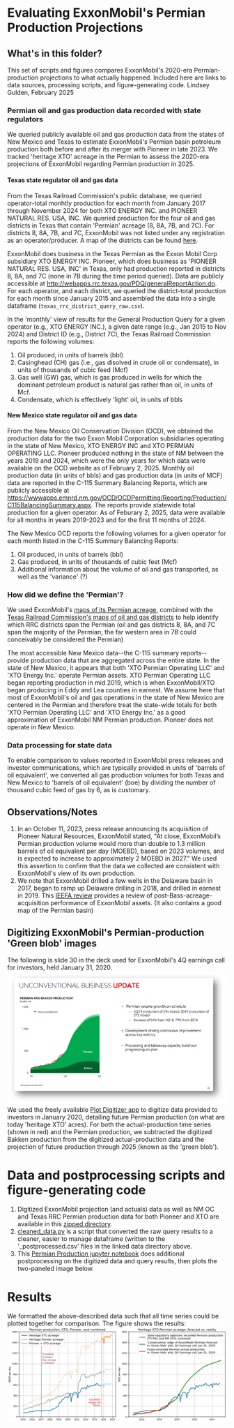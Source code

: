 # Evaluating ExxonMobil's Permian Production Projections

## What's in this folder?
This set of scripts and figures compares ExxonMobil's 2020-era Permian-production projections to what actually happened. Included here are links to data sources, processing scripts, and figure-generating code.
Lindsey Gulden, February 2025

### Permian oil and gas production data recorded with state regulators
We queried publicly available oil and gas production data from the states of New Mexico and Texas to estimate ExxonMobil's Permian basin petroleum production both before and after its merger with Pioneer in late 2023. We tracked 'heritage XTO' acreage in the Permian to assess the 2020-era projections of ExxonMobil regarding Permian production in 2025.

#### Texas state regulator oil and gas data
From the Texas Railroad Commission's public database, we queried operator-total monhtly production for each month from January 2017 through November 2024 for both XTO ENERGY INC. and PIONEER NATURAL RES. USA, INC. We queried production for the four oil and gas districts in Texas that contain 'Permian' acreage (8, 8A, 7B, and 7C). For districts 8, 8A, 7B, and 7C, ExxonMobil was not listed under any registration as an operator/producer. A map of the districts can be found [here](https://rrc.texas.gov/media/3bkhbut0/districts_color_8x11.pdf).

ExxonMobil does business in the Texas Permian as the Exxon Mobil Corp subsidiary XTO ENERGY INC. Pioneer, which does business as 'PIONEER NATURAL RES. USA, INC' in Texas, only had production reported in districts 8, 8A, and 7C (none in 7B during the time period queried).
Data are publicly accessible at http://webapps.rrc.texas.gov/PDQ/generalReportAction.do. For each operator, and each district, we queried the district-total production for each month since January 2015 and assembled the data into a single dataframe (`texas_rrc_district_query_raw.csv`).

In the 'monthly' view of results for the General Production Query for a given operator (e.g., XTO ENERGY INC.), a given date range (e.g., Jan 2015 to Nov 2024) and District ID (e.g., District 7C), the Texas Railroad Commission reports the following volumes:
1. Oil produced, in units of barrels (bbl)
2. Casinghead (CH) gas (i.e., gas disolved in crude oil or condensate), in units of thousands of cubic feed (Mcf)
3. Gas well (GW) gas, which is gas produced in wells for which the dominant petroleum product is natural gas rather than oil, in units of Mcf.
4. Condensate, which is effectively 'light' oil, in units of bbls

#### New Mexico state regulator oil and gas data
From the New Mexico Oil Conservation Division (OCD), we obtained the production data for the two Exxon Mobil Corporation subsidiaries operating in the state of New Mexico, XTO ENERGY INC and XTO PERMIAN OPERATING LLC. Pioneer produced nothing in the state of NM between the years 2019 and 2024, which were the only years for which data were available on the OCD website as of February 2, 2025. Monthly oil production data (in units of bbls) and gas production data (in units of MCF) data are reported in the C-115 Summary Balancing Reports, which are publicly accessible at https://wwwapps.emnrd.nm.gov/OCD/OCDPermitting/Reporting/Production/C115BalancingSummary.aspx. The reports provide statewide total production for a given operator. As of Feburary 2, 2025, data were available for all months in years 2019-2023 and for the first 11 months of 2024.

The New Mexico OCD reports the following volumes for a given operator for each month listed in the C-115 Summary Balancing Reports:
1. Oil produced, in units of barrels (bbl)
2. Gas produced, in units of thousands of cubic feet (Mcf)
3. Additional information about the volume of oil and gas transported, as well as the 'variance' (?)

### How did we define the 'Permian'?
We used ExxonMobil's [maps of its Permian acreage](https://corporate.exxonmobil.com/who-we-are/our-global-organization/business-divisions/upstream/unconventional), combined with the [Texas Railroad Commission's maps of oil and gas districts](https://rrc.texas.gov/media/3bkhbut0/districts_color_8x11.pdf) to help identify which RRC districts span the Permian (oil and gas districts 8, 8A, and 7C span the majority of the Permian; the far western area in 7B could conceivably be considered the Permian)

The most accessible New Mexico data--the C-115 summary reports--provide production data that are aggregated across the entire state. In the state of New Mexico, it appears that both 'XTO Permian Operating LLC' and 'XTO Energy Inc.' operate Permian assets. XTO Permian Operating LLC began reporting production in mid 2019, which is when ExxonMobil/XTO began producing in Eddy and Lea counties in earnest. We assume here that most of ExxonMobil's oil and gas operations in the state of New Mexico are centered in the Permian and therefore treat the state-wide totals for both  'XTO Permian Operating LLC' and 'XTO Energy Inc.' as a good approximation of ExxonMobil NM Permian production. Pioneer does not operate in New Mexico.

### Data processing for state data
To enable comparison to values reported in ExxonMobil press releases and investor communications, which are typically provided in units of 'barrels of oil equivalent', we converted all gas production volumes for both Texas and New Mexico to 'barrels of oil equivalent' (boe) by dividing the number of thousand cubic feed of gas by 6, as is customary.

## Observations/Notes
1. In an October 11, 2023, press release announcing its acquisition of Pioneer Natural Resources, ExxonMobil stated, "At close, ExxonMobil’s Permian production volume would more than double to 1.3 million barrels of oil equivalent per day (MOEBD), based on 2023 volumes, and is expected to increase to approximately 2 MOEBD in 2027." We used this assertion to confirm that the data we collected are consistent with ExxonMobil's view of its own production.
2. We note that ExxonMobil drilled a few wells in the Delaware basin in 2017, began to ramp up Delaware drilling in 2018, and drilled in earnest in 2019. This [IEEFA review](https://ieefa.org/wp-content/uploads/2021/06/ExxonMobil-Permian-Leader-or-Just-Another-Fracker_June-2021.pdf) provides a review of post-Bass-acreage-acquisition performance of ExxonMobil assets. (It also contains a good map of the Permian basin)

## Digitizing ExxonMobil's Permian-production 'Green blob' images
 The following is slide 30 in the deck used for ExxonMobil's 4Q earnings call for investors, held January 31, 2020.
![Slide 30 of deck used for ExxonMobil earnings call held January 31, 2020](green_blob.png "Green Blob Projected ExxonMobil Permian Production")
We used the freely available [Plot Digitizer app](https://plotdigitizer.com/app) to digitize data provided to investors in January 2020, detailing future Permian production (on what are today 'heritage XTO' acres). For both the actual-production time series (shown in red) and the Permian production, we subtracted the digitized Bakken production from the digitized actual-production data and the projection of future production through 2025 (known as the 'green blob').

# Data and postprocessing scripts and figure-generating code
1. Digitized ExxonMobil projection (and actuals) data as well as NM OC and Texas RRC Permian production data for both Pioneer and XTO are available in this [zipped directory](https://drive.google.com/file/d/1PyYGjHnSSJuoxyak0OCEW5OBVhdzSgU9/view?usp=share_link).
2. [cleaned_data.py](https://github.com/lindseygulden/leg-up/blob/main/projects/permian/clean_data.py) is a script that converted the raw query results to a cleaner, easier to manage dataframe (written to the '_postprocessed.csv' files in the linked data directory above.
3. This [Permian Production jupyter notebook](https://github.com/lindseygulden/leg-up/blob/main/projects/permian/permian_production.ipynb) does additional postprocessing on the digitized data and query results, then plots the two-paneled image below.

# Results
We formatted the above-described data such that all time series could be plotted together for comparison. The figure shows the results:
![Heritage XTO and Heritage Pioneer produciton rates in the Permian (kboed) and 2020 Green blob predictions compared with actual Heritage XTO acreage](green_blob_vs_reality.png "Green Blob Permian Acreage Projection to 2025 compared to actual results recorded with state regulators")
